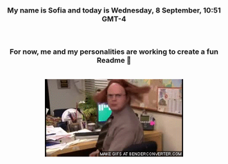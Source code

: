 


<div align="center">
<h3 >My name is Sofia and today is Wednesday, 8 September, 10:51 GMT-4</h3><br>
<h3 >For now, me and my personalities are working to create a fun Readme 👋
</h3><br>
<img src='img/dwight.gif' alt='working...'/>
</div>
